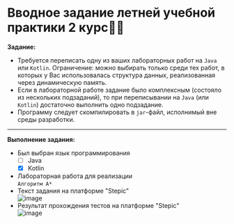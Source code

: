 # Вводное задание летней учебной практики 2 курс:woman_technologist:
**Задание:**<br>
- Требуется переписать одну из ваших лабораторных работ на `Java` или `Kotlin`. Ограничение: можно выбирать только среди тех работ, в которых у Вас использовалась структура данных, реализованная через динамическую память.<br>
- Если в лабораторной работе задание было комплексным (состояло из нескольких подзаданий), то при переписывании на `Java` (или `Kotlin`) достаточно выполнить одно подзадание.<br>
- Программу следует скомпилировать в `jar`-файл, исполнимый вне среды разработки.
---
**Выполнение задания:**<br>
- Был выбран язык программирования<br>
  - [ ] Java
  - [x] Kotlin
- Лабораторная работа для реализации<br>
  `Алгоритм A*`
- Текст задания на платформе "Stepic"<br>
  ![image](https://github.com/LeraChernyakova/SummerPractice_opentask/assets/90705580/7c256319-4f46-49fb-82c6-575e4beae8c1)
- Результат прохождения тестов на платформе "Stepic"<br>
  ![image](https://github.com/LeraChernyakova/SummerPractice_opentask/assets/90705580/47162714-2d3b-435b-aad3-c39682380af6)

